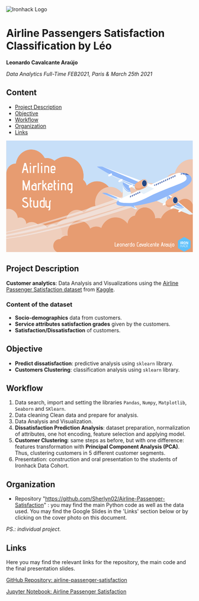 <img src="https://bit.ly/2VnXWr2" alt="Ironhack Logo" width="50"/>

# Airline Passengers Satisfaction Classification by Léo
**Leonardo Cavalcante Araújo**

*Data Analytics Full-Time FEB2021, Paris & March 25th 2021*

## Content
- [Project Description](#project-description)
- [Objective](#objective)
- [Workflow](#workflow)
- [Organization](#organization)
- [Links](#links)

<div style="text-align:center"><a href="https://docs.google.com/presentation/d/1xZyP2aMUz77MkY--vplO-l3r51uxLXpX2c8ILC20iGc/edit"><img src="Airline Presentation Cover.png" alt="Airline Presentation Cover" height="300"/></a></div>

## Project Description
**Customer analytics**: Data Analysis and Visualizations using the [Airline Passenger Satisfaction dataset](https://www.kaggle.com/teejmahal20/airline-passenger-satisfaction) from [Kaggle](https://www.kaggle.com/).

### Content of the dataset
- **Socio-demographics** data from customers.
- **Service attributes satisfaction grades** given by the customers.
- **Satisfaction/Dissatisfaction** of customers.

## Objective
- **Predict dissatisfaction**: predictive analysis using `sklearn` library.
- **Customers Clustering**: classification analysis using `sklearn` library.

## Workflow
1. Data search, import and setting the libraries `Pandas`, `Numpy`, `Matplotlib`, `Seaborn` and `SKlearn`.
2. Data cleaning Clean data and prepare for analysis.
3. Data Analysis and Visualization.
5. **Dissatisfaction Prediction Analysis**: dataset preparation, normalization of attributes, one hot encoding, feature selection and applying model.
6. **Customer Clustering**: same steps as before, but with one difference: features transformation with **Principal Component Analysis (PCA)**. Thus, clustering customers in 5 different customer segments.
7. Presentation: construction and oral presentation to the students of Ironhack Data Cohort.

## Organization
- Repository "https://github.com/Sherlyn02/Airline-Passenger-Satisfaction" : you may find the main Python code as well as the data used. You may find the Google Slides in the 'Links' section below or by clicking on the cover photo on this document.

*PS.: individual project.*

## Links
Here you may find the relevant links for the repository, the main code and the final presentation slides.

[GitHub Repository: airline-passenger-satisfaction]([https://github.com/Sherlyn02/Airline-Passenger-Satisfaction])  

[Jupyter Notebook: Airline Passenger Satisfaction]([https://github.com/Sherlyn02/Airline-Passenger-Satisfaction/blob/main/Airline%20Passenger%20Satisfaction.ipynb)  
